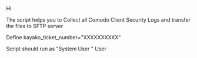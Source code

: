 Hi 

The script helps you to Collect all Comodo Client Security Logs and transfer the files  to SFTP server

Define  kayako_ticket_number="XXXXXXXXXX"  

Script should run as "System User " User